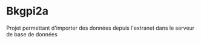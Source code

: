 # Bkgpi2a
Projet permettant d'importer des données depuis l'extranet dans le serveur de base de données
